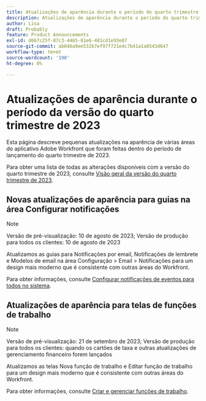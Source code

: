 ```yaml
---
title: Atualizações de aparência durante o período do quarto trimestre de 2023
description: Atualizações de aparência durante o período do quarto trimestre de 2023
author: Lisa
draft: Probably
feature: Product Announcements
exl-id: d667c25f-87c3-4465-81e6-481cd1e93e87
source-git-commit: ab046a9ee532b7ef97f721e4c7b41a1a0543d647
workflow-type: tm+mt
source-wordcount: '190'
ht-degree: 0%

---
```


# Atualizações de aparência durante o período da versão do quarto trimestre de 2023

Esta página descreve pequenas atualizações na aparência de várias áreas do aplicativo Adobe Workfront que foram feitas dentro do período de lançamento do quarto trimestre de 2023.

Para obter uma lista de todas as alterações disponíveis com a versão do quarto trimestre de 2023, consulte [Visão geral da versão do quarto trimestre de 2023](/help/quicksilver/product-announcements/product-releases/23-q4-release-activity/23-q4-release-overview.md).

## Novas atualizações de aparência para guias na área Configurar notificações

>[!NOTE]
>
>Versão de pré-visualização: 10 de agosto de 2023; Versão de produção para todos os clientes: 10 de agosto de 2023

Atualizamos as guias para Notificações por email, Notificações de lembrete e Modelos de email na área Configuração > Email > Notificações para um design mais moderno que é consistente com outras áreas do Workfront.

Para obter informações, consulte [Configurar notificações de eventos para todos no sistema](/help/quicksilver/administration-and-setup/manage-workfront/emails/configure-event-notifications-for-everyone-in-the-system.md).

## Atualizações de aparência para telas de funções de trabalho

>[!NOTE]
>
>Versão de pré-visualização: 21 de setembro de 2023; Versão de produção para todos os clientes: quando os cartões de taxa e outras atualizações de gerenciamento financeiro forem lançados

Atualizamos as telas Nova função de trabalho e Editar função de trabalho para um design mais moderno que é consistente com outras áreas do Workfront.

Para obter informações, consulte [Criar e gerenciar funções de trabalho](/help/quicksilver/administration-and-setup/set-up-workfront/organizational-setup/create-manage-job-roles.md).
